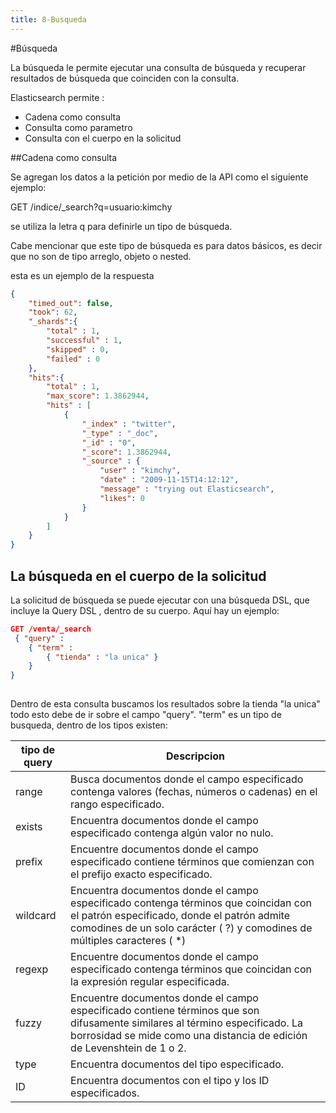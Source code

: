 ```yaml
---
title: 8-Busqueda
---
```

#Búsqueda

La búsqueda le permite ejecutar una consulta de búsqueda y recuperar resultados de búsqueda que coinciden con la consulta.

Elasticsearch permite :
- Cadena como consulta
- Consulta como parametro
- Consulta con el cuerpo en la solicitud

##Cadena como consulta

Se agregan los datos a la petición por medio de la API como el siguiente ejemplo:

GET /indice/_search?q=usuario:kimchy

se utiliza la letra q para definirle un tipo de búsqueda.

Cabe mencionar que este tipo de búsqueda es para datos básicos, es decir que no son de tipo arreglo, objeto o nested.

esta es un ejemplo de la respuesta 
```json
{
    "timed_out": false,
    "took": 62,
    "_shards":{
        "total" : 1,
        "successful" : 1,
        "skipped" : 0,
        "failed" : 0
    },
    "hits":{
        "total" : 1,
        "max_score": 1.3862944,
        "hits" : [
            {
                "_index" : "twitter",
                "_type" : "_doc",
                "_id" : "0",
                "_score": 1.3862944,
                "_source" : {
                    "user" : "kimchy",
                    "date" : "2009-11-15T14:12:12",
                    "message" : "trying out Elasticsearch",
                    "likes": 0
                }
            }
        ]
    }
}
```

## La búsqueda en el cuerpo de la solicitud

La solicitud de búsqueda se puede ejecutar con una búsqueda DSL, que incluye la Query DSL , dentro de su cuerpo. Aquí hay un ejemplo:
```json
GET /venta/_search
 { "query" : 
    { "term" : 
        { "tienda" : "la unica" } 
    } 
}
      
```
Dentro de esta consulta buscamos los resultados sobre la tienda "la unica"
 todo esto debe de ir sobre el campo "query".
 "term" es un tipo de busqueda, dentro de los tipos existen:

 |tipo de query|Descripcion|
 |--|--|
 |range|Busca documentos donde el campo especificado contenga valores (fechas, números o cadenas) en el rango especificado.|
 |exists|Encuentra documentos donde el campo especificado contenga algún valor no nulo.|
 |prefix|Encuentre documentos donde el campo especificado contiene términos que comienzan con el prefijo exacto especificado.|
 |wildcard|Encuentra documentos donde el campo especificado contenga términos que coincidan con el patrón especificado, donde el patrón admite comodines de un solo carácter ( ?) y comodines de múltiples caracteres ( *)|
 |regexp| Encuentre documentos donde el campo especificado contenga términos que coincidan con la expresión regular especificada.|
 |fuzzy|Encuentre documentos donde el campo especificado contiene términos que son difusamente similares al término especificado. La borrosidad se mide como una distancia de edición de Levenshtein de 1 o 2.|
 |type|Encuentra documentos del tipo especificado.|
 |ID|Encuentra documentos con el tipo y los ID especificados.|